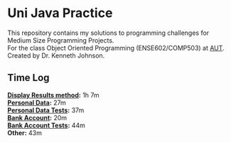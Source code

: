 # Uni Java Practice

This repository contains my solutions to programming challenges for Medium Size Programming Projects.<br/>
For the class Object Oriented Programming (ENSE602/COMP503) at [AUT](https://www.aut.ac.nz/).<br/>
Created by Dr. Kenneth Johnson.

## Time Log
**[Display Results method](src/Main.java):** 1h 7m<br/>
**[Personal Data](src/Person.java):** 27m<br/>
**[Personal Data Tests](src/Main.java):** 37m<br/>
**[Bank Account](src/BankAccount.java):** 20m<br/>
**[Bank Account Tests](src/Main.java):** 44m<br/>
**Other:** 43m<br/>
